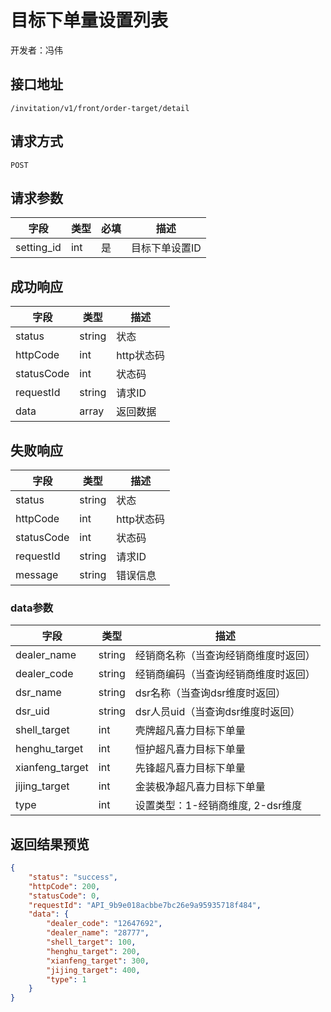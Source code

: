 # 目标下单量设置列表

开发者：冯伟

## 接口地址

`/invitation/v1/front/order-target/detail`

## 请求方式

`POST`

## 请求参数

| 字段 | 类型   | 必填 | 描述     |
| ---- | ------ | ---- | -------- |
| setting_id   | int    | 是   | 目标下单设置ID   |

## 成功响应

| 字段       | 类型    | 描述        |
| ---------- | ------- | ----------- |
| status    | string  | 状态    |
| httpCode     | int  | http状态码    |
| statusCode | int  | 状态码 |
| requestId | string  | 请求ID |
| data  | array  | 返回数据      |

## 失败响应

| 字段       | 类型    | 描述        |
| ---------- | ------- | ----------- |
| status    | string  | 状态    |
| httpCode     | int  | http状态码    |
| statusCode | int  | 状态码 |
| requestId | string  | 请求ID |
| message  | string  | 错误信息      |

### data参数

| 字段 | 类型 | 描述 |
| --- | --- | --- |
| dealer_name | string | 经销商名称（当查询经销商维度时返回）  |
| dealer_code | string | 经销商编码（当查询经销商维度时返回）  |
| dsr_name | string | dsr名称（当查询dsr维度时返回） |
| dsr_uid | string | dsr人员uid（当查询dsr维度时返回） |
| shell_target | int | 壳牌超凡喜力目标下单量 |
| henghu_target | int | 恒护超凡喜力目标下单量 |
| xianfeng_target | int | 先锋超凡喜力目标下单量 |
| jijing_target | int | 金装极净超凡喜力目标下单量 |
| type   | int    | 设置类型：1-经销商维度, 2-dsr维度   |

## 返回结果预览

```json
{
    "status": "success",
    "httpCode": 200,
    "statusCode": 0,
    "requestId": "API_9b9e018acbbe7bc26e9a95935718f484",
    "data": {
        "dealer_code": "12647692",
        "dealer_name": "28777",
        "shell_target": 100,
        "henghu_target": 200,
        "xianfeng_target": 300,
        "jijing_target": 400,
        "type": 1
    }
}
```